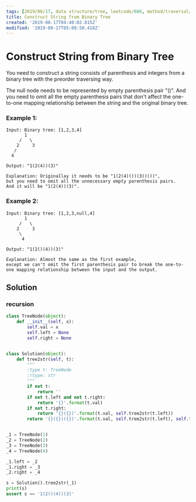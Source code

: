 ```yaml
---
tags: [2019/08/17, data structure/tree, leetcode/606, method/traversal/preorder, TODO]
title: Construct String from Binary Tree
created: '2019-08-17T04:40:02.815Z'
modified: '2019-08-17T05:08:50.418Z'
---
```


# Construct String from Binary Tree

You need to construct a string consists of parenthesis and integers from a binary tree with the preorder traversing way.

The null node needs to be represented by empty parenthesis pair "()". And you need to omit all the empty parenthesis pairs that don't affect the one-to-one mapping relationship between the string and the original binary tree.

### Example 1:

```
Input: Binary tree: [1,2,3,4]
       1
     /   \
    2     3
   /
  4

Output: "1(2(4))(3)"

Explanation: Originallay it needs to be "1(2(4)())(3()())",
but you need to omit all the unnecessary empty parenthesis pairs.
And it will be "1(2(4))(3)".
```

### Example 2:

```
Input: Binary tree: [1,2,3,null,4]
       1
     /   \
    2     3
     \
      4

Output: "1(2()(4))(3)"

Explanation: Almost the same as the first example,
except we can't omit the first parenthesis pair to break the one-to-one mapping relationship between the input and the output.
```

## Solution

### recursion

```python
class TreeNode(object):
    def __init__(self, x):
        self.val = x
        self.left = None
        self.right = None


class Solution(object):
    def tree2str(self, t):
        """
        :type t: TreeNode
        :rtype: str
        """
        if not t:
            return ''
        if not t.left and not t.right:
            return '{}'.format(t.val)
        if not t.right:
            return '{}({})'.format(t.val, self.tree2str(t.left))
        return '{}({})({})'.format(t.val, self.tree2str(t.left), self.tree2str(t.right))


_1 = TreeNode(1)
_2 = TreeNode(2)
_3 = TreeNode(3)
_4 = TreeNode(4)

_1.left = _2
_1.right = _3
_2.right = _4

s = Solution().tree2str(_1)
print(s)
assert s == '1(2()(4))(3)'
```
